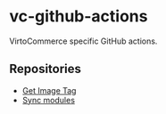 # vc-github-actions

VirtoCommerce specific GitHub actions.

## Repositories

* [Get Image Tag](/get-image-tag/README.md)
* [Sync modules](/sync-modulle-cicd/README.md)